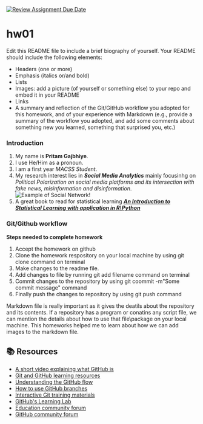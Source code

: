 [![Review Assignment Due Date](https://classroom.github.com/assets/deadline-readme-button-24ddc0f5d75046c5622901739e7c5dd533143b0c8e959d652212380cedb1ea36.svg)](https://classroom.github.com/a/bEPlIkIB)
# hw01

Edit this README file to include a brief biography of yourself. Your README should include the following elements:
* Headers (one or more)
* Emphasis (italics or/and bold)
* Lists
* Images: add a picture (of yourself or something else) to your repo and embed it in your README
* Links
* A summary and reflection of the Git/GitHub workflow you adopted for this homework, and of your experience with Markdown (e.g., provide a summary of the workflow you adopted, and add some comments about something new you learned, something that surprised you, etc.)

### Introduction
1. My name is **Pritam Gajbhiye**.
2. I use He/Him as a pronoun.
3. I am a first year *MACSS Student*.
4. My research interest lies in ***Social Media Analytics*** mainly focusinhg on *Political Polarization on social media platforms and its intersection with fake news, misinformation and disinformation*.
![Example of Social Network!](/assets/Capture.PNG)
5. A great book to read for statistical learning 
[***An Introduction to Statistical Learning with application in R\Python***](https://www.statlearning.com/)

### Git/Github workflow
**Steps needed to complete homework**
1. Accept the homework on github
2. Clone the homework respository on your local machine by using git clone command on terminal
3. Make changes to the readme file.
4. Add changes to file by running git add filename command on terminal
5. Commit changes to the repository by using git coommit -m"Some commit message" command
6. Finally push the changes to repository by using git push command

Markdown file is really important as it gives the deatils about the repository and its contents. If a repository has a program or conatins any script file, we can mention the details about how to use that file\package on your local machine. This homeworks helped me to learn about how we can add images to the markdown file.



## 📚  Resources 
* [A short video explaining what GitHub is](https://www.youtube.com/watch?v=w3jLJU7DT5E&feature=youtu.be) 
* [Git and GitHub learning resources](https://docs.github.com/en/github/getting-started-with-github/git-and-github-learning-resources) 
* [Understanding the GitHub flow](https://guides.github.com/introduction/flow/)
* [How to use GitHub branches](https://www.youtube.com/watch?v=H5GJfcp3p4Q&feature=youtu.be)
* [Interactive Git training materials](https://githubtraining.github.io/training-manual/#/01_getting_ready_for_class)
* [GitHub's Learning Lab](https://lab.github.com/)
* [Education community forum](https://education.github.community/)
* [GitHub community forum](https://github.community/)
